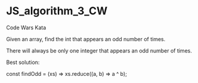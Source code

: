 # JS_algorithm_3_CW
Code Wars Kata 

Given an array, find the int that appears an odd number of times.

There will always be only one integer that appears an odd number of times.

Best solution:

const findOdd = (xs) => xs.reduce((a, b) => a ^ b);
